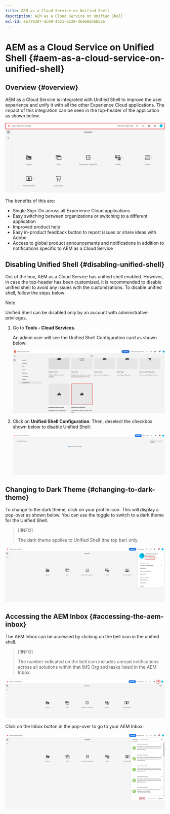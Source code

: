 ```yaml
---
title: AEM as a Cloud Service on Unified Shell
description: AEM as a Cloud Service on Unified Shell
exl-id: ea739307-dc99-4621-a239-dbe60ab6b52e
---
```

# AEM as a Cloud Service on Unified Shell {#aem-as-a-cloud-service-on-unified-shell}

## Overview {#overview}

AEM as a Cloud Service is integrated with Unified Shell to improve the user experience and unify it with all the other Experience Cloud applications. The impact of this integration can be seen in the top-header of the application as shown below.

![image](/help/overview/assets/unifiedshell1.png)

The benefits of this are:

* Single Sign-On across all Experience Cloud applications
* Easy switching between organizations or switching to a different application
* Improved product help
* Easy in-product feedback button to report issues or share ideas with Adobe
* Access to global product announcements and notifications in addition to notifications specific to AEM as a Cloud Service

## Disabling Unified Shell {#disabling-unified-shell}

Out of the box, AEM as a Cloud Service has unified shell enabled. However, in case the top-header has been customized, it is recommended to disable unified shell to avoid any issues with the customizations. To disable unified shell, follow the steps below:

>[!NOTE]
>Unified Shell can be disabled only by an account with administrative privileges.

1. Go to **Tools - Cloud Services**. 

   An admin user will see the Unified Shell Configuration card as shown below:

   ![image](/help/overview/assets/unifiedshell2.png)

1. Click on **Unified Shell Configuration**. Then, deselect the checkbox shown below to disable Unified Shell:

   ![image](/help/overview/assets/unifiedshell3.png)

## Changing to Dark Theme {#changing-to-dark-theme}

To change to the dark theme, click on your profile icon. This will display a pop-over as shown below. You can use the toggle to switch to a dark theme for the Unified Shell.

>[!INFO]
>
>The dark theme applies to Unified Shell (the top bar) only.

![image](/help/overview/assets/unifiedshell4.png)

## Accessing the AEM Inbox {#accessing-the-aem-inbox}

The AEM Inbox can be accessed by clicking on the bell icon in the unified shell. 

>[!INFO]
>
> The number indicated on the bell icon includes unread notifications across all solutions within that IMS Org and tasks listed in the AEM Inbox.

![image](/help/overview/assets/unifiedshell5.png)

Click on the Inbox button in the pop-over to go to your AEM Inbox:

![image](/help/overview/assets/unifiedshell6.png)
